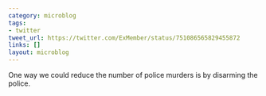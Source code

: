 ```yaml
---
category: microblog
tags:
- twitter
tweet_url: https://twitter.com/ExMember/status/751086565829455872
links: []
layout: microblog
---
```

One way we could reduce the number of police murders is by disarming the police.
